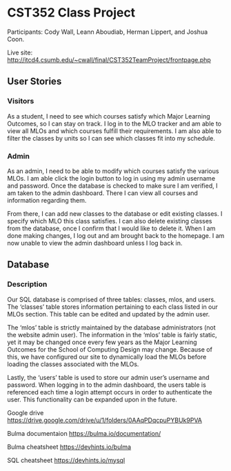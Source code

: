 # CST352 Class Project
Participants: Cody Wall, Leann Aboudiab, Herman Lippert, and Joshua Coon.

Live site: http://itcd4.csumb.edu/~cwall/final/CST352TeamProject/frontpage.php

## User Stories
### Visitors
As a student, I need to see which courses satisfy which Major Learning Outcomes, so I can stay on track. I log in to the MLO tracker and am able to view all MLOs and which courses fulfill their requirements. I am also able to filter the classes by units so I can see which classes fit into my schedule.

### Admin
As an admin, I need to be able to modify which courses satisfy the various MLOs. I am able click the login button to log in using my admin username and password. Once the database is checked to make sure I am verified, I am taken to the admin dashboard. There I can view all courses and information regarding them.

From there, I can add new classes to the database or edit existing classes. I specify which MLO this class satisfies. I can also delete existing classes from the database, once I confirm that I would like to delete it. When I am done making changes, I log out and am brought back to the homepage. I am now unable to view the admin dashboard unless I log back in.

## Database
### Description
Our SQL database is comprised of three tables: classes, mlos, and users.
The ‘classes’ table stores information pertaining to each class listed in our MLOs section. This table can be edited and updated by the admin user.

The ‘mlos’ table is strictly maintained by the database administrators (not the website admin user). The information in the ‘mlos’ table is fairly static, yet it may be changed once every few years as the Major Learning Outcomes for the School of Computing Design may change. Because of this, we have configured our site to dynamically load the MLOs before loading the classes associated with the MLOs.

Lastly, the ‘users’ table is used to store our admin user’s username and password. When logging in to the admin dashboard, the users table is referenced each time a login attempt occurs in order to authenticate the user. This functionality can be expanded upon in the future.

Google drive
https://drive.google.com/drive/u/1/folders/0AAqPDqcpuPYBUk9PVA

Bulma documentaion
https://bulma.io/documentation/

Bulma cheatsheet
https://devhints.io/bulma

SQL cheatsheet
https://devhints.io/mysql
